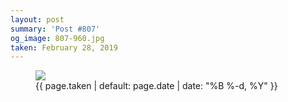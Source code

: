 ```yaml
---
layout: post
summary: 'Post #807'
og_image: 807-960.jpg
taken: February 28, 2019
---
```


<figure class="post">
<img sizes="(min-width: 700px) 50vw, calc(100vw - 2rem)" src="{{ site.assets_url }}/807-480.jpg" srcset="{{ site.assets_url }}/807-240.jpg 240w, {{ site.assets_url }}/807-480.jpg 480w, {{ site.assets_url }}/807-720.jpg 720w, {{ site.assets_url }}/807-960.jpg 960w"/>
<figcaption>
<time>{{ page.taken | default: page.date | date: "%B %-d, %Y" }}</time>
</figcaption>
</figure>
